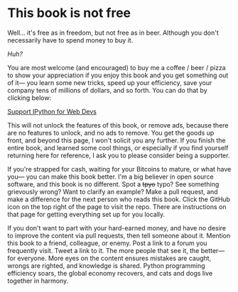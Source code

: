 # This book is not free

Well… it's free as in freedom, but not free as in beer. Although you don't necessarily have to spend money to buy it.

*Huh?*

You are most welcome (and encouraged) to buy me a coffee / beer / pizza to show your appreciation if you enjoy this book and you get something out of it— you learn some new tricks, speed up your efficiency, save your company tens of millions of dollars, and so forth. You can do that by clicking below:

<div class="center-image">
    <script type="text/javascript" src="https://cdnjs.buymeacoffee.com/1.0.0/button.prod.min.js" data-name="bmc-button" data-slug="ehamiter" data-color="#3776ab" data-emoji="🐍"  data-font="Lato" data-text="Support IPython for Web Devs" data-outline-color="#000000" data-font-color="#000000" data-coffee-color="#FFDD00" ></script>
    <noscript>
        <a href="https://buymeacoffee.com/ehamiter">Support IPython for Web Devs</a>
    </noscript>
</div>

This will not unlock the features of this book, or remove ads, because there are no features to unlock, and no ads to remove. You get the goods up front, and beyond this page, I won't solicit you any further. If you finish the entire book, and learned some cool things, or especially if you find yourself returning here for reference, I ask you to please consider being a supporter.

If you're strapped for cash, waiting for your Bitcoins to mature, or what have you— you can make this book better. I'm a big believer in open source software, and this book is no different. Spot a <strike>tpyo</strike> typo? See something grievously wrong? Want to clarify an example? Make a pull request, and make a difference for the next person who reads this book. Click the GitHub icon <i class="fa fa-github"></i> on the top right of the page to visit the repo. There are instructions on that page for getting everything set up for you locally.

If you don't want to part with your hard-earned money, and have no desire to improve the content via pull requests, then tell someone about it. Mention this book to a friend, colleague, or enemy. Post a link to a forum you frequently visit. Tweet a link to it. The more people that see it, the better— for everyone. More eyes on the content ensures mistakes are caught, wrongs are righted, and knowledge is shared. Python programming efficiency soars, the global economy recovers, and cats and dogs live together in harmony.
